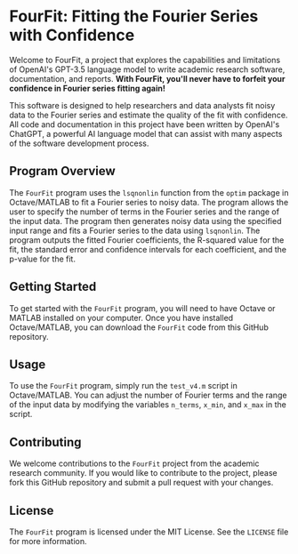 # FourFit: Fitting the Fourier Series with Confidence

Welcome to FourFit, a project that explores the capabilities and limitations of OpenAI's GPT-3.5 language model to write academic research software, documentation, and reports. **With FourFit, you'll never have to forfeit your confidence in Fourier series fitting again!**

This software is designed to help researchers and data analysts fit noisy data to the Fourier series and estimate the quality of the fit with confidence. All code and documentation in this project have been written by OpenAI's ChatGPT, a powerful AI language model that can assist with many aspects of the software development process.

## Program Overview

The `FourFit` program uses the `lsqnonlin` function from the `optim` package in Octave/MATLAB to fit a Fourier series to noisy data. The program allows the user to specify the number of terms in the Fourier series and the range of the input data. The program then generates noisy data using the specified input range and fits a Fourier series to the data using `lsqnonlin`. The program outputs the fitted Fourier coefficients, the R-squared value for the fit, the standard error and confidence intervals for each coefficient, and the p-value for the fit.

## Getting Started

To get started with the `FourFit` program, you will need to have Octave or MATLAB installed on your computer. Once you have installed Octave/MATLAB, you can download the `FourFit` code from this GitHub repository.

## Usage

To use the `FourFit` program, simply run the `test_v4.m` script in Octave/MATLAB. You can adjust the number of Fourier terms and the range of the input data by modifying the variables `n_terms`, `x_min`, and `x_max` in the script.

## Contributing

We welcome contributions to the `FourFit` project from the academic research community. If you would like to contribute to the project, please fork this GitHub repository and submit a pull request with your changes. 

## License

The `FourFit` program is licensed under the MIT License. See the `LICENSE` file for more information.

